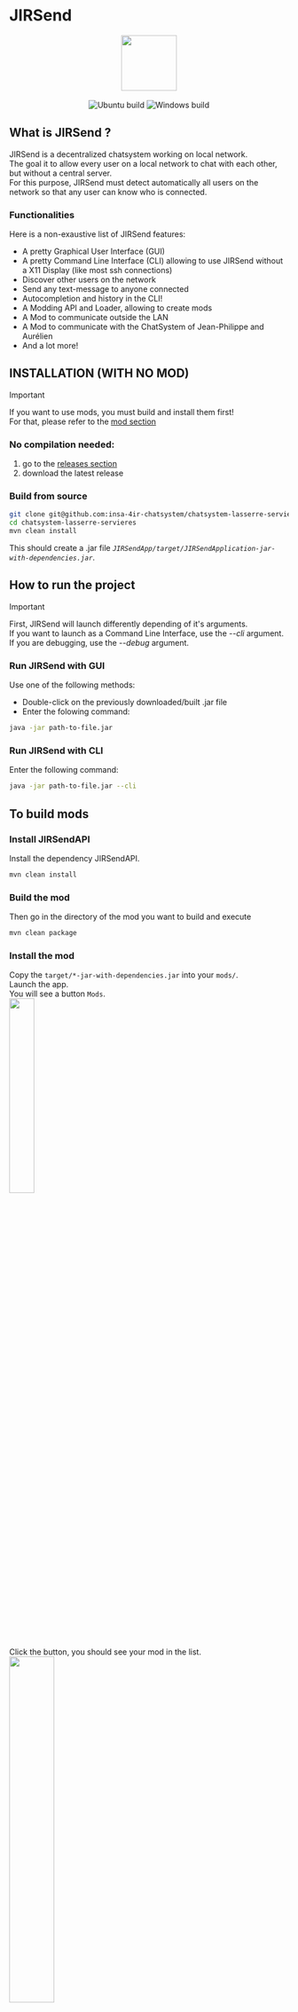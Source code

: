 # JIRSend
<div style="text-align:center">
<img src="JIRSendApp/assets/jirsend_logo.png" width="100"><br><br>
<img alt="Ubuntu build" src="https://github.com/MagicTINTIN/JIRSend/actions/workflows/ubuntu-latest.yml/badge.svg">
<img alt="Windows build" src="https://github.com/MagicTINTIN/JIRSend/actions/workflows/windows-latest.yml/badge.svg">
</div>


## What is JIRSend ?
JIRSend is a decentralized chatsystem working on local network.\
The goal it to allow every user on a local network to chat with each other, but without a central server.\
For this purpose, JIRSend must detect automatically all users on the network so that any user can know who is connected.

### Functionalities

Here is a non-exaustive list of JIRSend features:
- A pretty Graphical User Interface (GUI)
- A pretty Command Line Interface (CLI) allowing to use JIRSend without a X11 Display (like most ssh connections)
- Discover other users on the network
- Send any text-message to anyone connected
- Autocompletion and history in the CLI!
- A Modding API and Loader, allowing to create mods
- A Mod to communicate outside the LAN
- A Mod to communicate with the ChatSystem of Jean-Philippe and Aurélien
- And a lot more!

## INSTALLATION (WITH NO MOD)

> [!IMPORTANT]
> If you want to use mods, you must build and install them first!\
> For that, please refer to the [mod section](#to-build-mods)

### No compilation needed:

1. go to the [releases section](https://github.com/insa-4ir-chatsystem/chatsystem-lasserre-servieres/releases)
2. download the latest release

### Build from source

```bash
git clone git@github.com:insa-4ir-chatsystem/chatsystem-lasserre-servieres.git
cd chatsystem-lasserre-servieres
mvn clean install
```
This should create a .jar file *`JIRSendApp/target/JIRSendApplication-jar-with-dependencies.jar`*.

## How to run the project

> [!IMPORTANT]
> First, JIRSend will launch differently depending of it's arguments.\
> If you want to launch as a Command Line Interface, use the *--cli* argument.\
> If you are debugging, use the *--debug* argument.

### Run JIRSend with GUI
Use one of the following methods:
- Double-click on the previously downloaded/built .jar file
- Enter the folowing command:
```bash
java -jar path-to-file.jar
```

### Run JIRSend with CLI

Enter the following command:
```bash
java -jar path-to-file.jar --cli
```

## To build mods

### Install JIRSendAPI
Install the dependency JIRSendAPI.

```sh
mvn clean install
```

### Build the mod
Then go in the directory of the mod you want to build and execute
```sh
mvn clean package
```

### Install the mod
Copy the `target/*-jar-with-dependencies.jar` into your `mods/`.\
Launch the app.\
You will see a button `Mods`.\
<img src="wiki/modsButton.jpg" width="30%">\
Click the button, you should see your mod in the list.\
<img src="wiki/loadedMods.jpg" width="40%">

## Project Overview

<div style="text-align:center">
<img src="wiki/connection.png" width="45%">
<img src="wiki/connection-cli-vscode.png" width="45%"><br>
</div>
<div style="text-align:center">
<img src="wiki/SixClients.png" width="100%"><br>
</div>
<br>
<div style="text-align:center">
<img src="wiki/2CLI-2GUI.png" width="100%"><br>
</div>

---

## To create mods

### Import in Maven
Once you installed the JIRSendAPI dependency, you will be able to import it in your Maven configuration
```xml
<dependency>
    <groupId>com.JIRSend</groupId>
    <artifactId>JIRSendAPI</artifactId>
    <version>1.0-SNAPSHOT</version> <!--you might check the version-->
</dependency>
```

### Implement JIRSendMod.java interface
The easiest way might be to look at the existing source of the mods in `mods/`

### Build
Export your .jar, put it in `mods/`, enjoy !\
<img src="wiki/modloader.png" width="70%">
